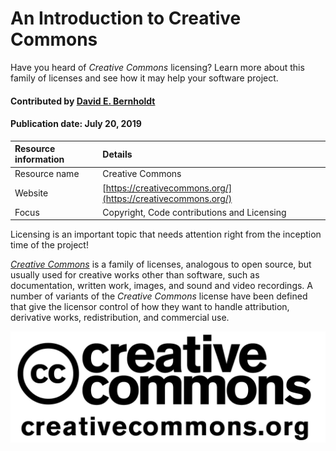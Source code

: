 # An Introduction to Creative Commons
<!--deck text start-->
Have you heard of *Creative Commons* licensing? Learn more about this family of licenses and see how it may help your software project.
<!--deck text end-->

#### Contributed by [David E. Bernholdt](http://github.com/bernhold "David Bernholdt")
#### Publication date: July 20, 2019 

Resource information | Details 
:--- | :--- 
Resource name | Creative Commons
Website | [https://creativecommons.org/](https://creativecommons.org/)
Focus | Copyright, Code contributions and Licensing

Licensing is an important topic that needs attention right from the inception time of the project!

*[Creative Commons](https://creativecommons.org/)* is a family of licenses, analogous to open source, but usually used for creative works other than software, such as documentation, written work, images, and sound and video recordings.  A number of variants of the *Creative Commons* license have been defined that give the licensor control of how they want to handle attribution, derivative works, redistribution, and commercial use.

<img src='../images/Logo-class_creativecommons.jpg' class='logo' />

<!--- Too large
![alt text](https://mirrors.creativecommons.org/presskit/logos/cc.logo.large.png "Creative Commons Logo")
--->


<!---
Publish: yes
Topics: licensing
Pinned: no
RSS update: 2019-07-20
--->
